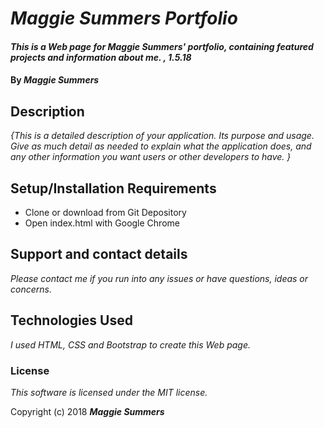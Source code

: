 # _Maggie Summers Portfolio_

#### _This is a Web page for Maggie Summers' portfolio, containing featured projects and information about me. , 1.5.18_

#### By _Maggie Summers_

## Description

_{This is a detailed description of your application. Its purpose and usage.  Give as much detail as needed to explain what the application does, and any other information you want users or other developers to have. }_

## Setup/Installation Requirements

* Clone or download from Git Depository
* Open index.html with Google Chrome

## Support and contact details

_Please contact me if you run into any issues or have questions, ideas or concerns._

## Technologies Used

_I used HTML, CSS and Bootstrap to create this Web page._

### License

*This software is licensed under the MIT license.*

Copyright (c) 2018 **_Maggie Summers_**
